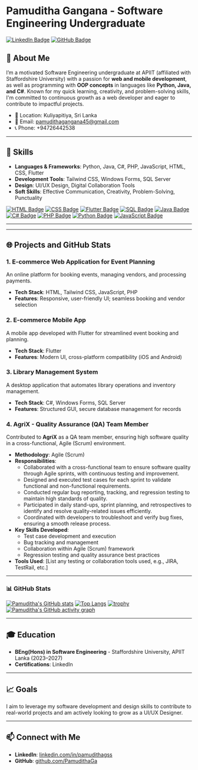 # Pamuditha Gangana - Software Engineering Undergraduate

[![LinkedIn Badge](https://img.shields.io/badge/-Pamuditha%20Gangana-blue?style=flat-square&logo=Linkedin&logoColor=white&link=https://www.linkedin.com/in/pamudithagss)](https://www.linkedin.com/in/pamudithagss)
[![GitHub Badge](https://img.shields.io/badge/-PamudithaGa-black?style=flat-square&logo=github&logoColor=white&link=https://github.com/PamudithaGa)](https://github.com/PamudithaGa)

## 👋 About Me
I’m a motivated Software Engineering undergraduate at APIIT (affiliated with Staffordshire University) with a passion for **web and mobile development**, as well as programming with **OOP concepts** in languages like **Python, Java, and C#**. Known for my quick learning, creativity, and problem-solving skills, I'm committed to continuous growth as a web developer and eager to contribute to impactful projects.

- 📍 Location: Kuliyapitiya, Sri Lanka
- 📧 Email: pamudithagangana45@gmail.com
- 📞 Phone: +94726442538

---

## 🔧 Skills
- **Languages & Frameworks**: Python, Java, C#, PHP, JavaScript, HTML, CSS, Flutter
- **Development Tools**: Tailwind CSS, Windows Forms, SQL Server
- **Design**: UI/UX Design, Digital Collaboration Tools
- **Soft Skills**: Effective Communication, Creativity, Problem-Solving, Punctuality

[![HTML Badge](https://img.shields.io/badge/-HTML5-e34f26?style=flat-square&logo=html5&logoColor=white&link=https://developer.mozilla.org/en-US/docs/Web/HTML)](https://developer.mozilla.org/en-US/docs/Web/HTML)
[![CSS Badge](https://img.shields.io/badge/-CSS3-1572b6?style=flat-square&logo=css3&logoColor=white&link=https://developer.mozilla.org/en-US/docs/Web/CSS)](https://developer.mozilla.org/en-US/docs/Web/CSS)
[![Flutter Badge](https://img.shields.io/badge/-Flutter-02569B?style=flat-square&logo=flutter&logoColor=white&link=https://flutter.dev/)](https://flutter.dev/)
[![SQL Badge](https://img.shields.io/badge/-SQL-4479A1?style=flat-square&logo=postgresql&logoColor=white&link=https://www.postgresql.org/docs/)](https://www.postgresql.org/docs/)
[![Java Badge](https://img.shields.io/badge/-Java-red?style=flat-square&logo=java&logoColor=white&link=https://www.java.com/)](https://www.java.com/)
[![C# Badge](https://img.shields.io/badge/-C%23-purple?style=flat-square&logo=csharp&logoColor=white&link=https://dotnet.microsoft.com/)](https://dotnet.microsoft.com/)
[![PHP Badge](https://img.shields.io/badge/-PHP-777bb4?style=flat-square&logo=php&logoColor=white&link=https://www.php.net/)](https://www.php.net/)
[![Python Badge](https://img.shields.io/badge/-Python-blue?style=flat-square&logo=python&logoColor=white&link=https://www.python.org/)](https://www.python.org/)
[![JavaScript Badge](https://img.shields.io/badge/-JavaScript-f7df1e?style=flat-square&logo=javascript&logoColor=black&link=https://developer.mozilla.org/en-US/docs/Web/JavaScript)](https://developer.mozilla.org/en-US/docs/Web/JavaScript)

---

---

## 🌐 Projects and GitHub Stats

### 1. E-commerce Web Application for Event Planning
An online platform for booking events, managing vendors, and processing payments.
- **Tech Stack**: HTML, Tailwind CSS, JavaScript, PHP
- **Features**: Responsive, user-friendly UI; seamless booking and vendor selection

### 2. E-commerce Mobile App
A mobile app developed with Flutter for streamlined event booking and planning.
- **Tech Stack**: Flutter
- **Features**: Modern UI, cross-platform compatibility (iOS and Android)

### 3. Library Management System
A desktop application that automates library operations and inventory management.
- **Tech Stack**: C#, Windows Forms, SQL Server
- **Features**: Structured GUI, secure database management for records

### 4. AgriX - Quality Assurance (QA) Team Member
Contributed to **AgriX** as a QA team member, ensuring high software quality in a cross-functional, Agile (Scrum) environment.
- **Methodology**: Agile (Scrum)
- **Responsibilities**:
  - Collaborated with a cross-functional team to ensure software quality through Agile sprints, with continuous testing and improvement.
  - Designed and executed test cases for each sprint to validate functional and non-functional requirements.
  - Conducted regular bug reporting, tracking, and regression testing to maintain high standards of quality.
  - Participated in daily stand-ups, sprint planning, and retrospectives to identify and resolve quality-related issues efficiently.
  - Coordinated with developers to troubleshoot and verify bug fixes, ensuring a smooth release process.
- **Key Skills Developed**:
  - Test case development and execution
  - Bug tracking and management
  - Collaboration within Agile (Scrum) framework
  - Regression testing and quality assurance best practices
- **Tools Used**: [List any testing or collaboration tools used, e.g., JIRA, TestRail, etc.]

---

### 📊 GitHub Stats

[![Pamuditha's GitHub stats](https://github-readme-stats.vercel.app/api?username=PamudithaGa&show_icons=true&theme=radical)](https://github.com/PamudithaGa)
[![Top Langs](https://github-readme-stats.vercel.app/api/top-langs/?username=PamudithaGa&layout=compact&theme=radical)](https://github.com/PamudithaGa)
[![trophy](https://github-profile-trophy.vercel.app/?username=PamudithaGa&theme=radical)](https://github.com/PamudithaGa)
[![Pamuditha's GitHub activity graph](https://github-readme-activity-graph.cyclic.app/graph?username=PamudithaGa&theme=github)](https://github.com/PamudithaGa)

---

## 🎓 Education
- **BEng(Hons) in Software Engineering** - Staffordshire University, APIIT Lanka (2023–2027)
- **Certifications**: LinkedIn

---

## 📈 Goals
I aim to leverage my software development and design skills to contribute to real-world projects and am actively looking to grow as a UI/UX Designer.

--- 

## 📫 Connect with Me
- **LinkedIn**: [linkedin.com/in/pamudithagss](https://www.linkedin.com/in/pamudithagss)
- **GitHub**: [github.com/PamudithaGa](https://github.com/PamudithaGa)
